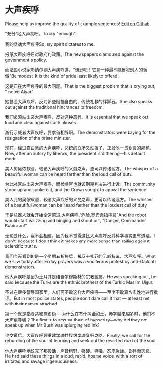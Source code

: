 # 大声疾呼

Please help us improve the quality of example sentences! [Edit on Github](https://github.com/jiyushe/jiyu-example-sentence-source/blob/main/chinese/dashengjihu.md)

<p><span class="chinese">“充分”地大声疾呼。</span><span class="english">To cry "enough".</span></p>

<p><span class="chinese">我的灵魂大声疾呼</span><span class="english">So, my spirit dictates to me.</span></p>

<p><span class="chinese">报纸大声疾呼反对政府的政策。</span><span class="english">The newspapers clamoured against the government's policy.</span></p>

<p><span class="chinese">而法国小说家勒纳尔则大声疾呼道，“谦逊吧！它是一种最不能冒犯别人的骄傲”</span><span class="english">Be modest! It is the kind of pride least likely to offend.</span></p>

<p><span class="chinese">这是正在大声疾呼的最大问题。</span><span class="english">That is the biggest problem that is crying out, " noted Aiyar."</span></p>

<p><span class="chinese">她甚至大声疾呼，反对那些阻挡自由的、传统礼教的绊脚石。</span><span class="english">She also speaks out against the traditional hindrances to freedom.</span></p>

<p><span class="chinese">我们必须站出来大声疾呼，反对这种恶行。</span><span class="english">It is essential that we speak out loud and clear against such abuses.</span></p>

<p><span class="chinese">游行示威者大声疾呼，要求首相辞职。</span><span class="english">The demonstrators were baying for the resignation of the prime minister.</span></p>

<p><span class="chinese">现在，经过自由派的大声疾呼，总统的立场又动摇了，正如他一贯食言的那样。</span><span class="english">Now, after an outcry by liberals, the president is dithering—his default mode.</span></p>

<p><span class="chinese">美人的吴侬软语，较诸大声疾呼的义务之声，更可以传诸远方。</span><span class="english">The whisper of a beautiful woman can be heard farther than the loud call of duty.</span></p>

<p><span class="chinese">为此社区站出来大声疾呼，而检控官也就该刑期判决进行上诉。</span><span class="english">The community stood up and spoke out, and the Crown sought to appeal the sentence.</span></p>

<p><span class="chinese">美人儿的吴侬软语，较诸大声疾呼的义务之声，更可以传诸远方。</span><span class="english">The whisper of a beautiful woman can be heard farther than the loudest call of duty.</span></p>

<p><span class="chinese">于是机器人就会开始全速前进,大声疾呼,"危险,罗宾逊指挥官"</span><span class="english">And the robot would start whizzing and binging and shout out, "Danger, Commander Robinson!"</span></p>

<p><span class="chinese">无论是什么，我不会相信，因为我不觉得这比大声疾呼反对科学事实更有道理。</span><span class="english">I don't, because I don't think it makes any more sense than railing against scientific truths.</span></p>

<p><span class="chinese">我们今天看到的是一个星期五祈祷后，被反卡扎菲的示威抗议，大声疾呼。</span><span class="english">What we saw today after Friday prayers was a vociferous protest by anti-Gaddafi demonstrators.</span></p>

<p><span class="chinese">他大声疾呼是因为土耳其是维吾尔穆斯林的宗教盟友。</span><span class="english">He was speaking out, he said because the Turks are the ethnic brothers of the Turkic Muslim Uigur.</span></p>

<p><span class="chinese">不过在很多警察国家里，人们可不敢这样大声疾呼——至少不敢真名实姓地进行批评。</span><span class="english">But in most police states, people don’t dare call it that — at least not with their names attached.</span></p>

<p><span class="chinese">第一个就是指责共和党虚伪---为什么在布什挥金如土，赤字越来越多时，他们不大声疾呼呢？</span><span class="english">The first is to accuse them of hypocrisy—why did they not speak up when Mr Bush was splurging red ink?</span></p>

<p><span class="chinese">论文最后，大声疾呼要重建学魂并探求学魂复归之路。</span><span class="english">Finally, we call for the rebuilding of the soul of learning and seek out the reverted road of the soul.</span></p>

<p><span class="chinese">他大声疾呼地说完了那段话，声音粗野、强硬、嘶哑，态度急躁、鲁莽而天真。</span><span class="english">He had said these things in a loud, rapid, hoarse voice, with a sort of irritated and savage ingenuousness.</span></p>

